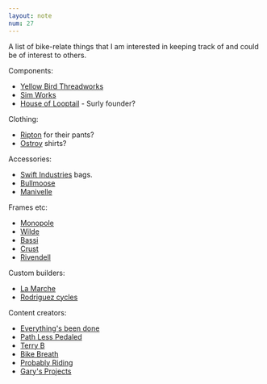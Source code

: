 ```yaml
---
layout: note
num: 27
---
```


A list of bike-relate things that I am interested in keeping track of and could be of interest to others. 

Components: 

* [Yellow Bird Threadworks](https://www.yellowbirdthreadworks.com/)
* [Sim Works](https://www.sim.works/)
* [House of Looptail](https://www.houseoflooptail.com/) - Surly founder? 

Clothing: 

* [Ripton](https://riptonco.com/) for their pants? 
* [Ostroy](https://www.ostroy.com/) shirts? 

Accessories: 

* [Swift Industries](https://builtbyswift.com/) bags. 
* [Bullmoose](https://bullmoosesoftgoods.com/)
* [Manivelle](https://cyclesmanivelle.com/en/)

Frames etc: 

* [Monopole](https://monopole.cc/en)
* [Wilde](https://www.wildebikes.com/)
* [Bassi](https://www.clcycle.ca/)
* [Crust](https://crustbikes.com/)
* [Rivendell](https://www.rivbike.com/)

Custom builders: 

* [La Marche](https://lamarchebikeco.com/)
* [Rodriguez cycles](https://www.rodbikes.com/)

Content creators: 

* [Everything's been done](https://www.youtube.com/@EverythingsBeenDone)
* [Path Less Pedaled](https://www.youtube.com/@PathLessPedaledTV)
* [Terry B](https://www.youtube.com/@TerryB)
* [Bike Breath](https://www.youtube.com/@bike.breath)
* [Probably Riding](https://www.youtube.com/@probablyriding)
* [Gary's Projects](https://www.youtube.com/@garysprojects)